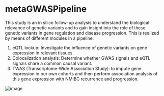 # metaGWASPipeline

This study is an in silico follow-up analysis to understand the biological relevance of genetic variants and to gain insight into the role of these genetic variants in gene regulation and disease progression. This is realized by means of different modules in a pipeline:

1. eQTL lookup: Investigate the influence of genetic variants on gene expression in relevant tissues.
2. Colocalization analysis: Determine whether GWAS signals and eQTL signals share a common causal variant.
3. TWAS (Transcriptome-Wide Association Study): to impute gene expression in our own cohorts and then perform association analysis of this gene expression with NMIBC recurrence and progression.

![image](https://github.com/user-attachments/assets/a0ac02ea-8ccd-40f3-8462-44fce9d2df5b)
